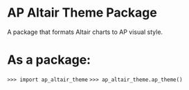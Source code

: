 # AP Altair Theme Package

A package that formats Altair charts to AP visual style. 

# As a package:

`>>> import ap_altair_theme`
`>>> ap_altair_theme.ap_theme()`



